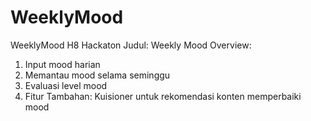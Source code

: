# WeeklyMood
WeeklyMood H8 Hackaton
Judul: Weekly Mood
Overview:
1. Input mood harian
2. Memantau mood selama seminggu
3. Evaluasi level mood
4. Fitur Tambahan: Kuisioner untuk rekomendasi konten memperbaiki mood
